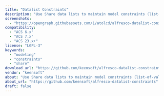 ```yaml
---
title: "Datalist Constraints"
description: "Use Share data lists to maintain model constraints (list-of-values) at runtime."
screenshots:
  - "https://opengraph.githubassets.com/1/atolcd/alfresco-datalist-constraints"
compatibility:
  - "ACS 6.x"
  - "ACS 7.x"
  - "ACS 23.x+"
license: "LGPL-3"
keywords:
  - "modeling"
  - "constraints"
  - "share"
download_url: "https://github.com/keensoft/alfresco-datalist-constraints"
vendor: "keensoft"
about: "Use Share data lists to maintain model constraints (list-of-values) at runtime."
about_url: "https://github.com/keensoft/alfresco-datalist-constraints"
draft: false
---
```

